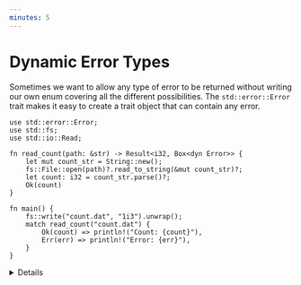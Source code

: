 ```yaml
---
minutes: 5
---
```


# Dynamic Error Types

Sometimes we want to allow any type of error to be returned without writing our
own enum covering all the different possibilities. The `std::error::Error`
trait makes it easy to create a trait object that can contain any error.

```rust,editable
use std::error::Error;
use std::fs;
use std::io::Read;

fn read_count(path: &str) -> Result<i32, Box<dyn Error>> {
    let mut count_str = String::new();
    fs::File::open(path)?.read_to_string(&mut count_str)?;
    let count: i32 = count_str.parse()?;
    Ok(count)
}

fn main() {
    fs::write("count.dat", "1i3").unwrap();
    match read_count("count.dat") {
        Ok(count) => println!("Count: {count}"),
        Err(err) => println!("Error: {err}"),
    }
}
```

<details>

The `read_count` function can return `std::io::Error` (from file operations) or
`std::num::ParseIntError` (from `String::parse`).

Boxing errors saves on code, but gives up the ability to cleanly handle different error cases differently in
the program. As such it's generally not a good idea to use `Box<dyn Error>` in the public API of a
library, but it can be a good option in a program where you just want to display the error message
somewhere.

Make sure to implement the `std::error::Error` trait when defining a custom
error type so it can be boxed. But if you need to support the `no_std`
attribute, keep in mind that the `std::error::Error` trait is currently
compatible with `no_std` in
[nightly](https://github.com/rust-lang/rust/issues/103765) only.

</details>
